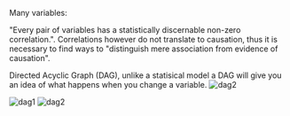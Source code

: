 Many variables:

"Every pair of variables has a statistically discernable non-zero correlation.". Correlations however do not translate to causation, thus it is necessary to find ways to "distinguish mere association from evidence of causation".

Directed Acyclic Graph (DAG), unlike a statisical model a DAG will give you an idea of what happens when you change a variable. ![dag2](https://github.com/user-attachments/assets/a3256b7f-9b4c-4229-8a6a-c24bf24aefb2)


![dag1](https://github.com/user-attachments/assets/7fa8888e-5bd8-4e67-9cdb-6f931c68c4f8) ![dag2](https://github.com/user-attachments/assets/a3256b7f-9b4c-4229-8a6a-c24bf24aefb2)

